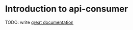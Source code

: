 # Introduction to api-consumer

TODO: write [great documentation](http://jacobian.org/writing/great-documentation/what-to-write/)
